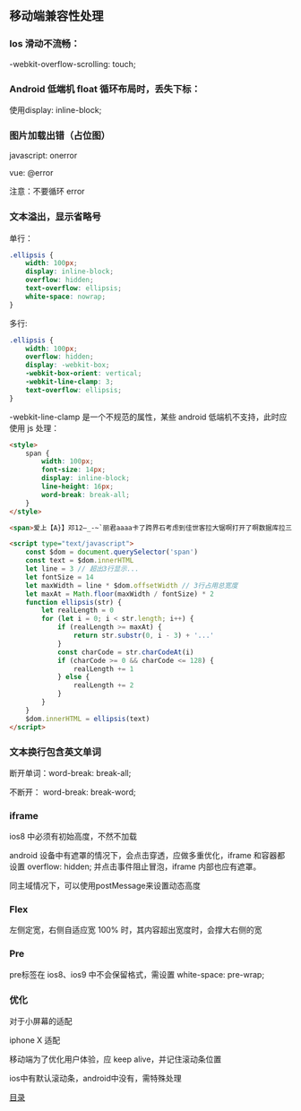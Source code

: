 ## 移动端兼容性处理

### Ios 滑动不流畅：
-webkit-overflow-scrolling: touch;

### Android 低端机 float 循环布局时，丢失下标：
使用display: inline-block;

### 图片加载出错（占位图）
javascript: onerror

vue: @error

注意：不要循环 error

### 文本溢出，显示省略号
单行：
```css
.ellipsis {
    width: 100px;
    display: inline-block;
    overflow: hidden;
    text-overflow: ellipsis;
    white-space: nowrap;
}
```
多行:
```css
.ellipsis {
    width: 100px;
    overflow: hidden;
    display: -webkit-box;
    -webkit-box-orient: vertical;
    -webkit-line-clamp: 3;
    text-overflow: ellipsis;
}
```
-webkit-line-clamp 是一个不规范的属性，某些 android 低端机不支持，此时应使用 js 处理：
```html
<style>
    span {
        width: 100px;
        font-size: 14px;
        display: inline-block;
        line-height: 16px;
        word-break: break-all;
    }
</style>

<span>爱上【A}】邓12—_-~`丽君aaaa卡了跨界石考虑到佳世客拉大锯啊打开了啊数据库拉三等奖拉斯肯德基阿卡丽大师级的卡拉加大款拉大锯啊了可多</span>

<script type="text/javascript">
    const $dom = document.querySelector('span')
    const text = $dom.innerHTML
    let line = 3 // 超出3行显示...
    let fontSize = 14
    let maxWidth = line * $dom.offsetWidth // 3行占用总宽度
    let maxAt = Math.floor(maxWidth / fontSize) * 2
    function ellipsis(str) {
        let realLength = 0
        for (let i = 0; i < str.length; i++) {
            if (realLength >= maxAt) {
                return str.substr(0, i - 3) + '...'
            }
            const charCode = str.charCodeAt(i)
            if (charCode >= 0 && charCode <= 128) {
                realLength += 1
            } else {
                realLength += 2
            }
        }
    }
    $dom.innerHTML = ellipsis(text)
</script>
```

### 文本换行包含英文单词
断开单词：word-break: break-all;

不断开：  word-break: break-word;

### iframe
ios8 中必须有初始高度，不然不加载

android 设备中有遮罩的情况下，会点击穿透，应做多重优化，iframe 和容器都设置 overflow: hidden; 并点击事件阻止冒泡，iframe 内部也应有遮罩。

同主域情况下，可以使用postMessage来设置动态高度

### Flex
左侧定宽，右侧自适应宽 100% 时，其内容超出宽度时，会撑大右侧的宽

### Pre
pre标签在 ios8、ios9 中不会保留格式，需设置 white-space: pre-wrap;

### 优化
对于小屏幕的适配

iphone X 适配

移动端为了优化用户体验，应 keep alive，并记住滚动条位置

ios中有默认滚动条，android中没有，需特殊处理

[目录](https://github.com/beverle-y/note)

